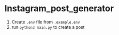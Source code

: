 # Instagram_post_generator

1. Create ```.env``` file from ```.example.env```
2. run ```python3 main.py``` to create a post

